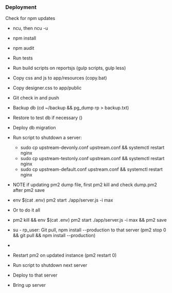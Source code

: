 ### Deployment

Check for npm updates

- ncu, then ncu -u
- npm install
- npm audit

- Run tests
- Run build scripts on reportsjs (gulp scripts, gulp less)
- Copy css and js to app/resources (copy.bat)
- Copy designer.css to app/public
- Git check in and push
- Backup db (cd ~/backup && pg_dump rp > backup.txt)
- Restore to test db if necessary ()
- Deploy db migration
- Run script to shutdown a server:
  - sudo cp upstream-devonly.conf upstream.conf && systemctl restart nginx
  - sudo cp upstream-testonly.conf upstream.conf && systemctl restart nginx
  - sudo cp upstream-default.conf upstream.conf && systemctl restart nginx
- NOTE if updating pm2 dump file, first pm2 kill and check dump.pm2 after pm2 save
- env $(cat .env) pm2 start ./app/server.js -i max
- Or  to do it all
- pm2 kill && env $(cat .env) pm2 start ./app/server.js -i max && pm2 save
- su - rp_user: Git pull, npm install --production to that server (pm2 stop 0 && git pull && npm install --production)
-
- Restart pm2 on updated instance (pm2 restart 0)
- Run script to shutdown next server
- Deploy to that server
- Bring up server
